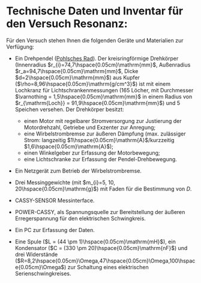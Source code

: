 # Technische Daten und Inventar für den Versuch Resonanz:

Für den Versuch stehen Ihnen die folgenden Geräte und Materialien zur Verfügung:

- Ein Drehpendel ([Pohlsches Rad](https://de.wikipedia.org/wiki/Pohlsches_Rad)). Der kreisringförmige Drehkörper (Innenradius $r_{i}=74,7\hspace{0.05cm}\mathrm{mm}$, Außenradius $r_a=94,7\hspace{0.05cm}\mathrm{mm}$, Dicke $d=2\hspace{0.05cm}\mathrm{mm}$) aus Kupfer ($\rho=8,96\hspace{0.05cm}\mathrm{g/cm^3}$) ist mit einem Lochkranz für Lichtschrankenmessungen (165 Löcher, mit Durchmesser $\varnothing = 1,5\hspace{0.05cm}\mathrm{mm}$ in einem Radius von $r_{\mathrm{Loch}} = 91,9\hspace{0.05cm}\mathrm{mm}$) und 5 Speichen versehen. Der Drehkörper besitzt: 
  - einen Motor mit regelbarer Stromversorgung zur Justierung der Motordrehzahl, Getriebe und Exzenter zur Anregung; 
  - eine Wirbelstrombremse zur äußeren Dämpfung (max. zulässiger Strom: langzeitig $1\hspace{0.05cm}\mathrm{A}$/kurzzeitig $1,6\hspace{0.05cm}\mathrm{A}$); 
  - einen Winkelgeber zur Erfassung der Motorbewegung; 
  - eine Lichtschranke zur Erfassung der Pendel-Drehbewegung.
- Ein Netzgerät zum Betrieb der Wirbelstrombremse. 
- Drei Messinggewichte (mit $m_{i}=5, 10, 20\hspace{0.05cm}\mathrm{g}$) mit Faden für die Bestimmung von $D$.
- CASSY-SENSOR Messinterface.

- POWER-CASSY, als Spannungsquelle zur Bereitstellung der äußeren Erregerspannung für den elektrischen Schwingkreis.

- Ein PC zur Erfassung der Daten.

- Eine Spule ($L = (44 \pm 1)\hspace{0.05cm}\mathrm{mH}$), ein Kondensator ($C = (330 \pm 20)\hspace{0.05cm}\mathrm{nF}$) und drei Widerstände ($R=8,2\hspace{0.05cm}\Omega,47\hspace{0.05cm}\Omega,100\hspace{0.05cm}\Omega$) zur Schaltung eines elektrischen Serienschwingkreises.
